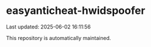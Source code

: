 # easyanticheat-hwidspoofer

Last updated: 2025-06-02 16:11:56

This repository is automatically maintained.
